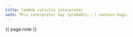 ```yaml
---
title: lambda calculus interpreter
note: This interpreter may (probably...) contain bugs.
---
```

<script src="lambda.js"></script>
<div id="myapp"></div>
<p> {{ page.note }} </p>
<script>
  var app = Elm.Main.init({
    node: document.getElementById('myapp')
  });
</script>
